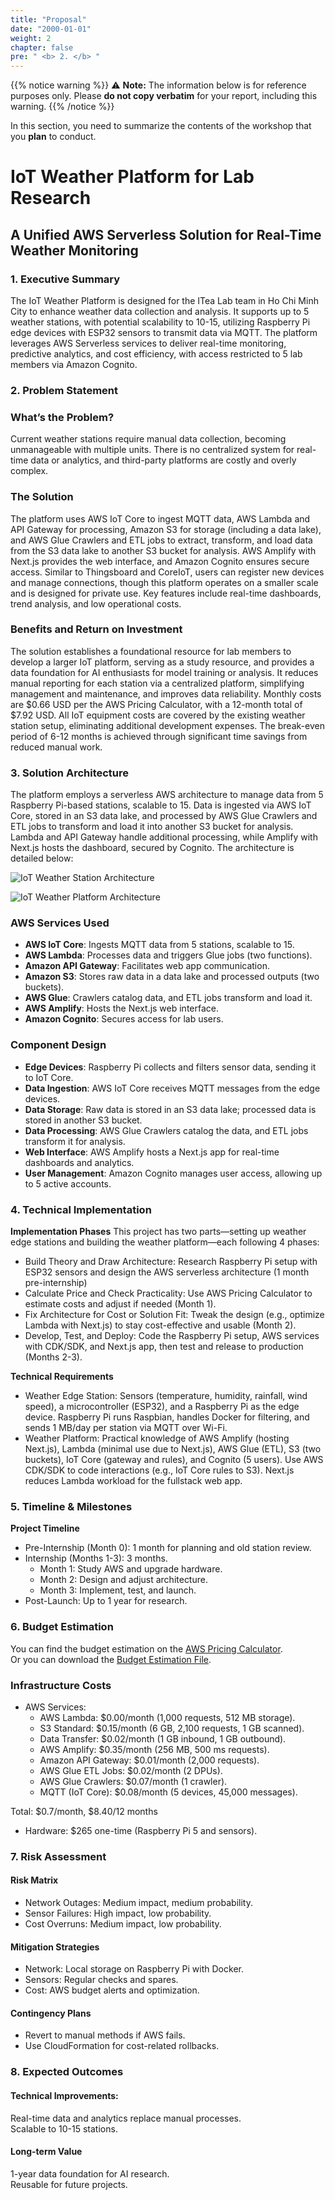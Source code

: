 ```yaml
---
title: "Proposal"
date: "2000-01-01"
weight: 2
chapter: false
pre: " <b> 2. </b> "
---
```

{{% notice warning %}}
⚠️ **Note:** The information below is for reference purposes only. Please **do not copy verbatim** for your report, including this warning.
{{% /notice %}}

In this section, you need to summarize the contents of the workshop that you **plan** to conduct.

# IoT Weather Platform for Lab Research
## A Unified AWS Serverless Solution for Real-Time Weather Monitoring

### 1. Executive Summary
The IoT Weather Platform is designed for the ITea Lab team in Ho Chi Minh City to enhance weather data collection and analysis. It supports up to 5 weather stations, with potential scalability to 10-15, utilizing Raspberry Pi edge devices with ESP32 sensors to transmit data via MQTT. The platform leverages AWS Serverless services to deliver real-time monitoring, predictive analytics, and cost efficiency, with access restricted to 5 lab members via Amazon Cognito.

### 2. Problem Statement
### What’s the Problem?
Current weather stations require manual data collection, becoming unmanageable with multiple units. There is no centralized system for real-time data or analytics, and third-party platforms are costly and overly complex.

### The Solution
The platform uses AWS IoT Core to ingest MQTT data, AWS Lambda and API Gateway for processing, Amazon S3 for storage (including a data lake), and AWS Glue Crawlers and ETL jobs to extract, transform, and load data from the S3 data lake to another S3 bucket for analysis. AWS Amplify with Next.js provides the web interface, and Amazon Cognito ensures secure access. Similar to Thingsboard and CoreIoT, users can register new devices and manage connections, though this platform operates on a smaller scale and is designed for private use. Key features include real-time dashboards, trend analysis, and low operational costs.

### Benefits and Return on Investment
The solution establishes a foundational resource for lab members to develop a larger IoT platform, serving as a study resource, and provides a data foundation for AI enthusiasts for model training or analysis. It reduces manual reporting for each station via a centralized platform, simplifying management and maintenance, and improves data reliability. Monthly costs are $0.66 USD per the AWS Pricing Calculator, with a 12-month total of $7.92 USD. All IoT equipment costs are covered by the existing weather station setup, eliminating additional development expenses. The break-even period of 6-12 months is achieved through significant time savings from reduced manual work.

### 3. Solution Architecture
The platform employs a serverless AWS architecture to manage data from 5 Raspberry Pi-based stations, scalable to 15. Data is ingested via AWS IoT Core, stored in an S3 data lake, and processed by AWS Glue Crawlers and ETL jobs to transform and load it into another S3 bucket for analysis. Lambda and API Gateway handle additional processing, while Amplify with Next.js hosts the dashboard, secured by Cognito. The architecture is detailed below:

![IoT Weather Station Architecture](/images/2-Proposal/edge_architecture.jpeg)

![IoT Weather Platform Architecture](/images/2-Proposal/platform_architecture.jpeg)

### AWS Services Used
- **AWS IoT Core**: Ingests MQTT data from 5 stations, scalable to 15.
- **AWS Lambda**: Processes data and triggers Glue jobs (two functions).
- **Amazon API Gateway**: Facilitates web app communication.
- **Amazon S3**: Stores raw data in a data lake and processed outputs (two buckets).
- **AWS Glue**: Crawlers catalog data, and ETL jobs transform and load it.
- **AWS Amplify**: Hosts the Next.js web interface.
- **Amazon Cognito**: Secures access for lab users.

### Component Design
- **Edge Devices**: Raspberry Pi collects and filters sensor data, sending it to IoT Core.
- **Data Ingestion**: AWS IoT Core receives MQTT messages from the edge devices.
- **Data Storage**: Raw data is stored in an S3 data lake; processed data is stored in another S3 bucket.
- **Data Processing**: AWS Glue Crawlers catalog the data, and ETL jobs transform it for analysis.
- **Web Interface**: AWS Amplify hosts a Next.js app for real-time dashboards and analytics.
- **User Management**: Amazon Cognito manages user access, allowing up to 5 active accounts.

### 4. Technical Implementation
**Implementation Phases**
This project has two parts—setting up weather edge stations and building the weather platform—each following 4 phases:
- Build Theory and Draw Architecture: Research Raspberry Pi setup with ESP32 sensors and design the AWS serverless architecture (1 month pre-internship)
- Calculate Price and Check Practicality: Use AWS Pricing Calculator to estimate costs and adjust if needed (Month 1).
- Fix Architecture for Cost or Solution Fit: Tweak the design (e.g., optimize Lambda with Next.js) to stay cost-effective and usable (Month 2).
- Develop, Test, and Deploy: Code the Raspberry Pi setup, AWS services with CDK/SDK, and Next.js app, then test and release to production (Months 2-3).

**Technical Requirements**
- Weather Edge Station: Sensors (temperature, humidity, rainfall, wind speed), a microcontroller (ESP32), and a Raspberry Pi as the edge device. Raspberry Pi runs Raspbian, handles Docker for filtering, and sends 1 MB/day per station via MQTT over Wi-Fi.
- Weather Platform: Practical knowledge of AWS Amplify (hosting Next.js), Lambda (minimal use due to Next.js), AWS Glue (ETL), S3 (two buckets), IoT Core (gateway and rules), and Cognito (5 users). Use AWS CDK/SDK to code interactions (e.g., IoT Core rules to S3). Next.js reduces Lambda workload for the fullstack web app.

### 5. Timeline & Milestones
**Project Timeline**
- Pre-Internship (Month 0): 1 month for planning and old station review.
- Internship (Months 1-3): 3 months.
    - Month 1: Study AWS and upgrade hardware.
    - Month 2: Design and adjust architecture.
    - Month 3: Implement, test, and launch.
- Post-Launch: Up to 1 year for research.

### 6. Budget Estimation
You can find the budget estimation on the [AWS Pricing Calculator](https://calculator.aws/#/estimate?id=621f38b12a1ef026842ba2ddfe46ff936ed4ab01).  
Or you can download the [Budget Estimation File](../attachments/budget_estimation.pdf).

### Infrastructure Costs
- AWS Services:
    - AWS Lambda: $0.00/month (1,000 requests, 512 MB storage).
    - S3 Standard: $0.15/month (6 GB, 2,100 requests, 1 GB scanned).
    - Data Transfer: $0.02/month (1 GB inbound, 1 GB outbound).
    - AWS Amplify: $0.35/month (256 MB, 500 ms requests).
    - Amazon API Gateway: $0.01/month (2,000 requests).
    - AWS Glue ETL Jobs: $0.02/month (2 DPUs).
    - AWS Glue Crawlers: $0.07/month (1 crawler).
    - MQTT (IoT Core): $0.08/month (5 devices, 45,000 messages).

Total: $0.7/month, $8.40/12 months

- Hardware: $265 one-time (Raspberry Pi 5 and sensors).

### 7. Risk Assessment
#### Risk Matrix
- Network Outages: Medium impact, medium probability.
- Sensor Failures: High impact, low probability.
- Cost Overruns: Medium impact, low probability.

#### Mitigation Strategies
- Network: Local storage on Raspberry Pi with Docker.
- Sensors: Regular checks and spares.
- Cost: AWS budget alerts and optimization.

#### Contingency Plans
- Revert to manual methods if AWS fails.
- Use CloudFormation for cost-related rollbacks.

### 8. Expected Outcomes
#### Technical Improvements: 
Real-time data and analytics replace manual processes.  
Scalable to 10-15 stations.
#### Long-term Value
1-year data foundation for AI research.  
Reusable for future projects.